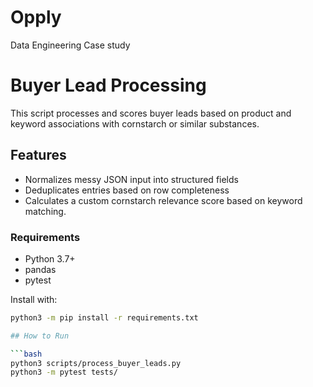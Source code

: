 # Opply
Data Engineering Case study

# Buyer Lead Processing

This script processes and scores buyer leads based on product and keyword associations with cornstarch or similar substances.

## Features

- Normalizes messy JSON input into structured fields
- Deduplicates entries based on row completeness
- Calculates a custom cornstarch relevance score based on keyword matching.



### Requirements

- Python 3.7+
- pandas
- pytest

Install with:

```bash
python3 -m pip install -r requirements.txt

## How to Run

```bash
python3 scripts/process_buyer_leads.py
python3 -m pytest tests/

